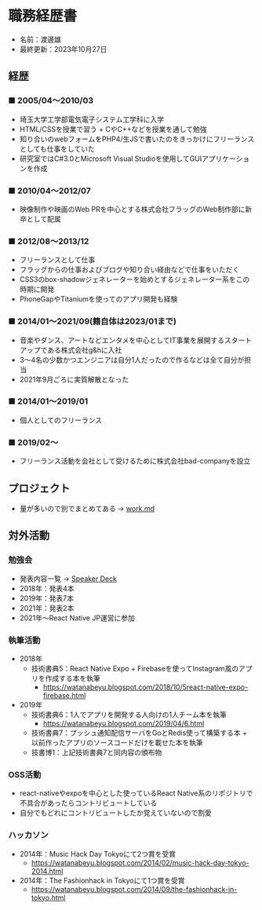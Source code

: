 # 職務経歴書
* 名前：渡邊雄
* 最終更新：2023年10月27日

## 経歴

### ■ 2005/04〜2010/03
* 埼玉大学工学部電気電子システム工学科に入学
* HTML/CSSを授業で習う + CやC++などを授業を通して勉強
* 知り合いのwebフォームをPHP4/生JSで書いたのをきっかけにフリーランスとしても仕事をしていた
* 研究室ではC#3.0とMicrosoft Visual Studioを使用してGUIアプリケーションを作成

### ■ 2010/04〜2012/07
* 映像制作や映画のWeb PRを中心とする株式会社フラッグのWeb制作部に新卒として配属

### ■ 2012/08〜2013/12
* フリーランスとして仕事
* フラッグからの仕事およびブログや知り合い経由などで仕事をいただく
* CSS3のbox-shadowジェネレーターを始めとするジェネレーター系をこの時期に開発
* PhoneGapやTitaniumを使ってのアプリ開発も経験

### ■ 2014/01〜2021/09(籍自体は2023/01まで)
* 音楽やダンス、アートなどエンタメを中心としてIT事業を展開するスタートアップである株式会社g&hに入社
* 3〜4名の少数かつエンジニアは自分1人だったので作るなどは全て自分が担当
* 2021年9月ごろに実質解散となった

### ■ 2014/01〜2019/01
* 個人としてのフリーランス

### ■ 2019/02〜
* フリーランス活動を会社として受けるために株式会社bad-companyを設立

## プロジェクト
* 量が多いので別でまとめてある -> [work.md](./work.md)

## 対外活動

### 勉強会
* 発表内容一覧 -> [Speaker Deck](https://speakerdeck.com/watanabeyu)
* 2018年：発表4本
* 2019年：発表7本
* 2021年：発表2本
* 2021年〜React Native JP運営に参加

### 執筆活動
* 2018年
  * 技術書典5：React Native Expo + Firebaseを使ってInstagram風のアプリを作成する本を執筆
    * https://watanabeyu.blogspot.com/2018/10/5react-native-expo-firebase.html
* 2019年
  * 技術書典6：1人でアプリを開発する人向けの1人チーム本を執筆
    * https://watanabeyu.blogspot.com/2019/04/6.html
  * 技術書典7：プッシュ通知配信サーバをGoとRedis使って構築する本 + 以前作ったアプリのソースコードだけを載せた本を執筆
  * 技書博1：上記技術書典7と同内容の頒布物

### OSS活動
* react-nativeやexpoを中心とした使っているReact Native系のリポジトリで不具合があったらコントリビュートしている
* 自分でもどれにコントリビュートしたか覚えていないので割愛

### ハッカソン
* 2014年：Music Hack Day Tokyoにて2つ賞を受賞
  * https://watanabeyu.blogspot.com/2014/02/music-hack-day-tokyo-2014.html
* 2014年：The Fashionhack in Tokyoにて1つ賞を受賞
  * https://watanabeyu.blogspot.com/2014/09/the-fashionhack-in-tokyo.html
